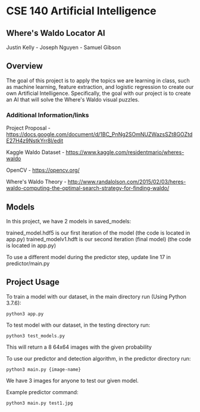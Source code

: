 # CSE 140 Artificial Intelligence
	 
## Where's Waldo Locator AI
 
 Justin Kelly - Joseph Nguyen - Samuel Gibson

## Overview
The goal of this project is to apply the topics we are learning in class, such as machine learning, feature extraction, and logistic regression to create our own Artificial Intelligence. Specifically, the goal with our project is to create an AI that will solve the Where's Waldo visual puzzles. 

### Additional Information/links 
Project Proposal - https://docs.google.com/document/d/1BC_PnNg2SOmNUZWazsSZt8GOZtdE27H4z9NstkYrr8I/edit

Kaggle Waldo Dataset - https://www.kaggle.com/residentmario/wheres-waldo

OpenCV - https://opencv.org/

Where's Waldo Theory - http://www.randalolson.com/2015/02/03/heres-waldo-computing-the-optimal-search-strategy-for-finding-waldo/

## Models

In this project, we have 2 models in saved_models:

trained_model.hdf5 is our first iteration of the model (the code is located in app.py)
trained_modelv1.hdft is our second iteration (final model) (the code is located in app.py)

To use a different model during the predictor step, update line 17 in predictor/main.py

## Project Usage

To train a model with our dataset, in the main directory run (Using Python 3.7.6):

`python3 app.py`

To test model with our dataset, in the testing directory run: 

`python3 test_models.py`

This will return a 8 64x64 images with the given probability

To use our predictor and detection algorithm, in the predictor directory run:

`python3 main.py {image-name}`

We have 3 images for anyone to test our given model.

Example predictor command:

`python3 main.py test1.jpg`

